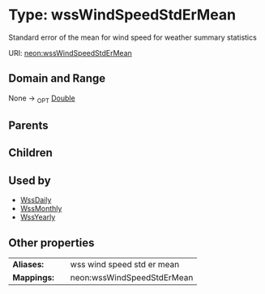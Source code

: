 
# Type: wssWindSpeedStdErMean


Standard error of the mean for wind speed for weather summary statistics

URI: [neon:wssWindSpeedStdErMean](https://data.neonscience.org/wssWindSpeedStdErMean)


## Domain and Range

None ->  <sub>OPT</sub> [Double](types/Double.md)

## Parents


## Children


## Used by

 * [WssDaily](WssDaily.md)
 * [WssMonthly](WssMonthly.md)
 * [WssYearly](WssYearly.md)

## Other properties

|  |  |  |
| --- | --- | --- |
| **Aliases:** | | wss wind speed std er mean |
| **Mappings:** | | neon:wssWindSpeedStdErMean |

